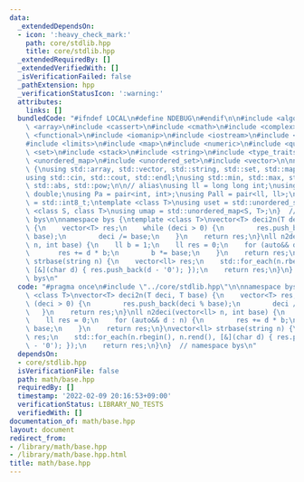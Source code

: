 ```yaml
---
data:
  _extendedDependsOn:
  - icon: ':heavy_check_mark:'
    path: core/stdlib.hpp
    title: core/stdlib.hpp
  _extendedRequiredBy: []
  _extendedVerifiedWith: []
  _isVerificationFailed: false
  _pathExtension: hpp
  _verificationStatusIcon: ':warning:'
  attributes:
    links: []
  bundledCode: "#ifndef LOCAL\n#define NDEBUG\n#endif\n\n#include <algorithm>\n#include\
    \ <array>\n#include <cassert>\n#include <cmath>\n#include <complex>\n#include\
    \ <functional>\n#include <iomanip>\n#include <iostream>\n#include <iterator>\n\
    #include <limits>\n#include <map>\n#include <numeric>\n#include <queue>\n#include\
    \ <set>\n#include <stack>\n#include <string>\n#include <type_traits>\n#include\
    \ <unordered_map>\n#include <unordered_set>\n#include <vector>\n\nnamespace bys\
    \ {\nusing std::array, std::vector, std::string, std::set, std::map, std::pair;\n\
    using std::cin, std::cout, std::endl;\nusing std::min, std::max, std::sort, std::reverse,\
    \ std::abs, std::pow;\n\n// alias\nusing ll = long long int;\nusing ld = long\
    \ double;\nusing Pa = pair<int, int>;\nusing Pall = pair<ll, ll>;\nusing ibool\
    \ = std::int8_t;\ntemplate <class T>\nusing uset = std::unordered_set<T>;\ntemplate\
    \ <class S, class T>\nusing umap = std::unordered_map<S, T>;\n}  // namespace\
    \ bys\n\nnamespace bys {\ntemplate <class T>\nvector<T> deci2n(T deci, T base)\
    \ {\n    vector<T> res;\n    while (deci > 0) {\n        res.push_back(deci %\
    \ base);\n        deci /= base;\n    }\n    return res;\n}\nll n2deci(vector<ll>\
    \ n, int base) {\n    ll b = 1;\n    ll res = 0;\n    for (auto&& d : n) {\n \
    \       res += d * b;\n        b *= base;\n    }\n    return res;\n}\nvector<ll>\
    \ strbase(string n) {\n    vector<ll> res;\n    std::for_each(n.rbegin(), n.rend(),\
    \ [&](char d) { res.push_back(d - '0'); });\n    return res;\n}\n}  // namespace\
    \ bys\n"
  code: "#pragma once\n#include \"../core/stdlib.hpp\"\n\nnamespace bys {\ntemplate\
    \ <class T>\nvector<T> deci2n(T deci, T base) {\n    vector<T> res;\n    while\
    \ (deci > 0) {\n        res.push_back(deci % base);\n        deci /= base;\n \
    \   }\n    return res;\n}\nll n2deci(vector<ll> n, int base) {\n    ll b = 1;\n\
    \    ll res = 0;\n    for (auto&& d : n) {\n        res += d * b;\n        b *=\
    \ base;\n    }\n    return res;\n}\nvector<ll> strbase(string n) {\n    vector<ll>\
    \ res;\n    std::for_each(n.rbegin(), n.rend(), [&](char d) { res.push_back(d\
    \ - '0'); });\n    return res;\n}\n}  // namespace bys\n"
  dependsOn:
  - core/stdlib.hpp
  isVerificationFile: false
  path: math/base.hpp
  requiredBy: []
  timestamp: '2022-02-09 20:16:53+09:00'
  verificationStatus: LIBRARY_NO_TESTS
  verifiedWith: []
documentation_of: math/base.hpp
layout: document
redirect_from:
- /library/math/base.hpp
- /library/math/base.hpp.html
title: math/base.hpp
---
```

